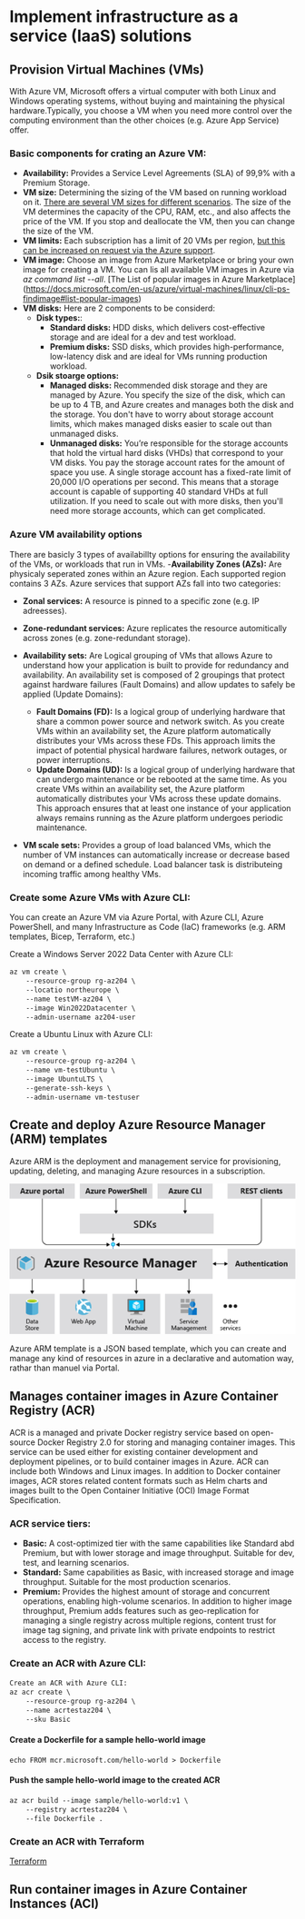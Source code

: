 # Implement infrastructure as a service (IaaS) solutions

## Provision Virtual Machines (VMs)
With Azure VM, Microsoft offers a virtual computer with both Linux and Windows operating systems, without buying and maintaining the physical hardware.Typically, you choose a VM when you need more control over the computing environment than the other choices (e.g. Azure App Service) offer.

### Basic components for crating an Azure VM:
- **Availability:** Provides a Service Level Agreements (SLA) of 99,9% with a Premium Storage.
- **VM size:** Determining the sizing of the VM based on running workload on it. [There are several VM sizes for different scenarios](https://docs.microsoft.com/en-us/azure/virtual-machines/sizes). The size of the VM determines the capacity of the CPU, RAM, etc., and also affects the price of the VM. If you stop and deallocate the VM, then you can change the size of the VM.
- **VM limits:** Each subscription has a limit of 20 VMs per region, [but this can be increased on request via the Azure support](https://docs.microsoft.com/en-us/azure/azure-portal/supportability/regional-quota-requests).
- **VM image:** Choose an image from Azure Marketplace or bring your own image for creating a VM. You can lis all available VM images in Azure via _az command list --all_. [The List of popular images in Azure Marketplace] (https://docs.microsoft.com/en-us/azure/virtual-machines/linux/cli-ps-findimage#list-popular-images)
- **VM disks:** Here are 2 components to be considerd:
  - **Disk types:**:
    - **Standard disks:** HDD disks, which delivers cost-effective storage and are ideal for a dev and test workload.
    - **Premium disks:** SSD disks, which provides high-performance, low-latency disk and are ideal for VMs running production workload.
  - **Dsik stoarge options:**
    - **Managed disks:** Recommended disk storage and they are managed by Azure. You specify the size of the disk, which can be up to 4 TB, and Azure creates and manages both the disk and the storage. You don't have to worry about storage account limits, which makes managed disks easier to scale out than unmanaged disks.
    - **Unmanaged disks:** You’re responsible for the storage accounts that hold the virtual hard disks (VHDs) that correspond to your VM disks. You pay the storage account rates for the amount of space you use. A single storage account has a fixed-rate limit of 20,000 I/O operations per second. This means that a storage account is capable of supporting 40 standard VHDs at full utilization. If you need to scale out with more disks, then you'll need more storage accounts, which can get complicated.

### Azure VM availability options
There are basicly 3 types of availabillty options for ensuring the availability of the VMs, or workloads that run in VMs.
-**Availability Zones (AZs):** Are physicaly seperated zones within an Azure region. Each supported region contains 3 AZs. Azure services that support AZs fall into two categories:
  - **Zonal services:** A resource is pinned to a specific zone (e.g. IP adreesses).
  - **Zone-redundant services:** Azure replicates the resource automitically across zones (e.g. zone-redundant storage).

- **Availability sets:** Are Logical grouping of VMs that allows Azure to understand how your application is built to provide for redundancy and availability. An availability set is composed of 2 groupings that protect against hardware failures (Fault Domains) and allow updates to safely be applied (Update Domains):
  - **Fault Domains (FD):** Is a logical group of underlying hardware that share a common power source and network switch. As you create VMs within an availability set, the Azure platform automatically distributes your VMs across these FDs. This approach limits the impact of potential physical hardware failures, network outages, or power interruptions.
  - **Update Domains (UD):** Is a logical group of underlying hardware that can undergo maintenance or be rebooted at the same time. As you create VMs within an availability set, the Azure platform automatically distributes your VMs across these update domains. This approach ensures that at least one instance of your application always remains running as the Azure platform undergoes periodic maintenance.

- **VM scale sets:** Provides a group of load balanced VMs, which the number of VM instances can automatically increase or decrease based on demand or a defined schedule. Load balancer task is distributeing incoming traffic among healthy VMs.

### Create some Azure VMs with Azure CLI:
You can create an Azure VM via Azure Portal, with Azure CLI, Azure PowerShell, and many Infrastructure as Code (IaC) frameworks (e.g. ARM templates, Bicep, Terraform, etc.)

Create a Windows Server 2022 Data Center with Azure CLI:
```
az vm create \
    --resource-group rg-az204 \
    --locatio northeurope \
    --name testVM-az204 \
    --image Win2022Datacenter \
    --admin-username az204-user
```

Create a Ubuntu Linux with Azure CLI:
```
az vm create \
    --resource-group rg-az204 \
    --name vm-testUbuntu \
    --image UbuntuLTS \
    --generate-ssh-keys \
    --admin-username vm-testuser
```


## Create and deploy Azure Resource Manager (ARM) templates
Azure ARM is the deployment and management service for provisioning, updating, deleting, and managing Azure resources in a subscription.

![Azure ARM](../arm-sdks.png)

Azure ARM template is a JSON based template, which you can create and manage any kind of resources in azure in a declarative and automation way, rathar than manuel via Portal.

## Manages container images in Azure Container Registry (ACR)
ACR is a managed and private Docker registry service based on open-source Docker Registry 2.0 for storing and managing  container images. This service can be used either for existing container development and deployment pipelines, or to build container images in Azure.
ACR can include both Windows and Linux images. In addition to Docker container images, ACR stores related content formats such as Helm charts and images built to the Open Container Initiative (OCI) Image Format Specification.

### ACR service tiers:
- **Basic:** A cost-optimized tier with the same capabilities like Standard abd Premium, but with lower storage and image throughput. Suitable for dev, test, and learning scenarios.
- **Standard:** Same capabilities as Basic, with increased storage and image throughput. Suitable for the most  production scenarios.
- **Premium:** Provides the highest amount of storage and concurrent operations, enabling high-volume scenarios. In addition to higher image throughput, Premium adds features such as geo-replication for managing a single registry across multiple regions, content trust for image tag signing, and private link with private endpoints to restrict access to the registry.

### Create an ACR with Azure CLI:
```
Create an ACR with Azure CLI:
az acr create \
    --resource-group rg-az204 \
    --name acrtestaz204 \
    --sku Basic
```

#### Create a Dockerfile for a sample hello-world image
```
echo FROM mcr.microsoft.com/hello-world > Dockerfile
```

#### Push the sample hello-world image to the created ACR
```
az acr build --image sample/hello-world:v1 \
    --registry acrtestaz204 \
    --file Dockerfile .
```

### Create an ACR with Terraform
[Terraform](Terraform)


## Run container images in Azure Container Instances (ACI)

